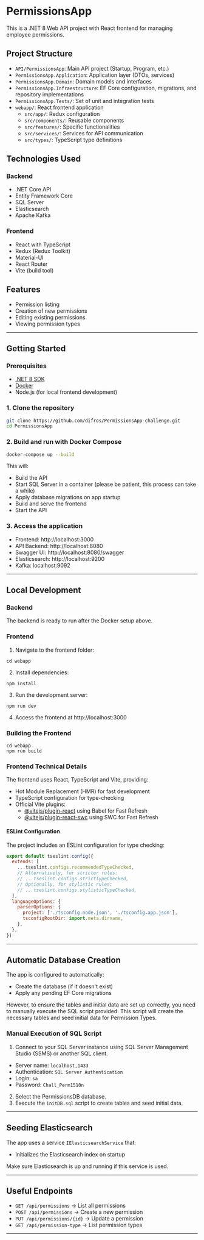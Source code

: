 # PermissionsApp

This is a .NET 8 Web API project with React frontend for managing employee permissions.

## Project Structure

- `API/PermissionsApp`: Main API project (Startup, Program, etc.)
- `PermissionsApp.Application`: Application layer (DTOs, services)
- `PermissionsApp.Domain`: Domain models and interfaces
- `PermissionsApp.Infraestructure`: EF Core configuration, migrations, and repository implementations
- `PermissionsApp.Tests/`: Set of unit and integration tests
- `webapp/`: React frontend application
  - `src/app/`: Redux configuration
  - `src/components/`: Reusable components
  - `src/features/`: Specific functionalities
  - `src/services/`: Services for API communication
  - `src/types/`: TypeScript type definitions

## Technologies Used

### Backend
- .NET Core API
- Entity Framework Core
- SQL Server
- Elasticsearch
- Apache Kafka

### Frontend
- React with TypeScript
- Redux (Redux Toolkit)
- Material-UI
- React Router
- Vite (build tool)

## Features

- Permission listing
- Creation of new permissions
- Editing existing permissions
- Viewing permission types

---

## Getting Started

### Prerequisites
- [.NET 8 SDK](https://dotnet.microsoft.com/en-us/download/dotnet/8.0)
- [Docker](https://www.docker.com/)
- Node.js (for local frontend development)

### 1. Clone the repository
```bash
git clone https://github.com/difros/PermissionsApp-challenge.git
cd PermissionsApp
```

### 2. Build and run with Docker Compose
```bash
docker-compose up --build
```
This will:
- Build the API
- Start SQL Server in a container (please be patient, this process can take a while)
- Apply database migrations on app startup
- Build and serve the frontend
- Start the API

### 3. Access the application
- Frontend: http://localhost:3000
- API Backend: http://localhost:8080
- Swagger UI: http://localhost:8080/swagger
- Elasticsearch: http://localhost:9200
- Kafka: localhost:9092

---

## Local Development

### Backend
The backend is ready to run after the Docker setup above.

### Frontend

1. Navigate to the frontend folder:
```
cd webapp
```

2. Install dependencies:
```
npm install
```

3. Run the development server:
```
npm run dev
```

4. Access the frontend at http://localhost:3000

### Building the Frontend

```
cd webapp
npm run build
```

### Frontend Technical Details

The frontend uses React, TypeScript and Vite, providing:

- Hot Module Replacement (HMR) for fast development
- TypeScript configuration for type-checking
- Official Vite plugins:
  - [@vitejs/plugin-react](https://github.com/vitejs/vite-plugin-react/blob/main/packages/plugin-react) using Babel for Fast Refresh
  - [@vitejs/plugin-react-swc](https://github.com/vitejs/vite-plugin-react/blob/main/packages/plugin-react-swc) using SWC for Fast Refresh

#### ESLint Configuration

The project includes an ESLint configuration for type checking:

```js
export default tseslint.config({
  extends: [
    ...tseslint.configs.recommendedTypeChecked,
    // Alternatively, for stricter rules:
    // ...tseslint.configs.strictTypeChecked,
    // Optionally, for stylistic rules:
    // ...tseslint.configs.stylisticTypeChecked,
  ],
  languageOptions: {
    parserOptions: {
      project: ['./tsconfig.node.json', './tsconfig.app.json'],
      tsconfigRootDir: import.meta.dirname,
    },
  },
})
```

---

## Automatic Database Creation

The app is configured to automatically:
- Create the database (if it doesn't exist)
- Apply any pending EF Core migrations

However, to ensure the tables and initial data are set up correctly, you need to manually execute the SQL script provided. This script will create the necessary tables and seed initial data for Permission Types.

### Manual Execution of SQL Script
1. Connect to your SQL Server instance using SQL Server Management Studio (SSMS) or another SQL client.
- Server name: `localhost,1433`
- Authentication: `SQL Server Authentication`
- Login: `sa`
- Password: `Chall_Perm1510n`
2. Select the PermissionsDB database.
3. Execute the `initDB.sql` script to create tables and seed initial data.

---

## Seeding Elasticsearch

The app uses a service `IElasticsearchService` that:
- Initializes the Elasticsearch index on startup

Make sure Elasticsearch is up and running if this service is used.

---

## Useful Endpoints
- `GET /api/permissions` → List all permissions
- `POST /api/permissions` → Create a new permission
- `PUT /api/permissions/{id}` → Update a permission
- `GET /api/permission-type` → List permission types

<!-- ## Database Migrations

If you modify the database schema, you can add and apply migrations manually:

### Add a new migration
```bash
dotnet ef migrations add MigrationName -s ./API/PermissionsApp -p ./PermissionsApp.Infraestructure
```

### Apply migrations to the database
```bash
dotnet ef database update -s ./API/PermissionsApp -p ./PermissionsApp.Infraestructure
```

> These commands require the EF Core CLI:
```bash
dotnet tool install --global dotnet-ef
``` -->

---


